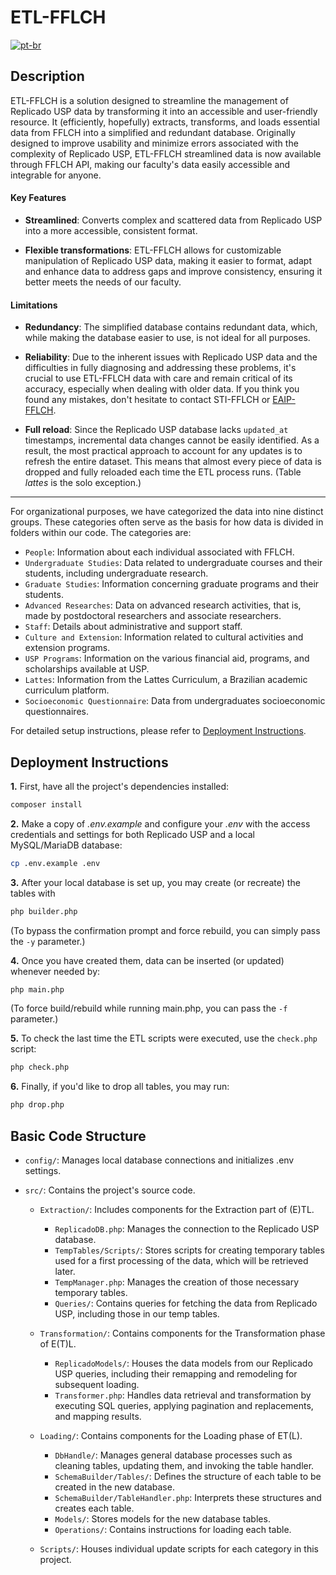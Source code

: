 # ETL-FFLCH

[![pt-br](https://img.shields.io/badge/lang-pt--br-green.svg)](https://github.com/fflch/etl/blob/master/README.md)

## Description

ETL-FFLCH is a solution designed to streamline the management of Replicado USP data by transforming it into an accessible and user-friendly resource. It (efficiently, hopefully) extracts, transforms, and loads essential data from FFLCH into a simplified and redundant database. Originally designed to improve usability and minimize errors associated with the complexity of Replicado USP, ETL-FFLCH streamlined data is now available through FFLCH API, making our faculty's data easily accessible and integrable for anyone.


#### Key Features

- **Streamlined**: Converts complex and scattered data from Replicado USP into a more accessible, consistent format.

- **Flexible transformations**: ETL-FFLCH allows for customizable manipulation of Replicado USP data, making it easier to format, adapt and enhance data to address gaps and improve consistency, ensuring it better meets the needs of our faculty.


#### Limitations

 - **Redundancy**: The simplified database contains redundant data, which, while making the database easier to use, is not ideal for all purposes.

 - **Reliability**: Due to the inherent issues with Replicado USP data and the difficulties in fully diagnosing and addressing these problems, it's crucial to use ETL-FFLCH data with care and remain critical of its accuracy, especially when dealing with older data. If you think you found any mistakes, don't hesitate to contact STI-FFLCH or [EAIP-FFLCH](eaipfflch@usp.br).
 
 - **Full reload**: Since the Replicado USP database lacks `updated_at` timestamps, incremental data changes cannot be easily identified. As a result, the most practical approach to account for any updates is to refresh the entire dataset. This means that almost every piece of data is dropped and fully reloaded each time the ETL process runs. (Table *lattes* is the solo exception.)

 
 -----


 For organizational purposes, we have categorized the data into nine distinct groups. These categories often serve as the basis for how data is divided in folders within our code. The categories are:

- `People`: Information about each individual associated with FFLCH.
- `Undergraduate Studies`: Data related to undergraduate courses and their students, including undergraduate research.
- `Graduate Studies`: Information concerning graduate programs and their students.
- `Advanced Researches`: Data on advanced research activities, that is, made by postdoctoral researchers and associate researchers.
- `Staff`: Details about administrative and support staff.
- `Culture and Extension`: Information related to cultural activities and extension programs.
- `USP Programs`: Information on the various financial aid, programs, and scholarships available at USP.
- `Lattes`: Information from the Lattes Curriculum, a Brazilian academic curriculum platform.
- `Socioeconomic Questionnaire`: Data from undergraduates socioeconomic questionnaires.


For detailed setup instructions, please refer to [Deployment Instructions](#deployment-instructions).


## Deployment Instructions

**1.** First, have all the project's dependencies installed:

```sh
composer install
```

**2.** Make a copy of *.env.example* and configure your *.env* with the access credentials and settings for both Replicado USP and a local MySQL/MariaDB database:

```sh
cp .env.example .env
```

**3.** After your local database is set up, you may create (or recreate) the tables with

```sh
php builder.php
```

(To bypass the confirmation prompt and force rebuild, you can simply pass the `-y` parameter.)

**4.** Once you have created them, data can be inserted (or updated) whenever needed by:

```sh
php main.php
```

(To force build/rebuild while running main.php, you can pass the `-f` parameter.)

**5.** To check the last time the ETL scripts were executed, use the `check.php` script:

```sh
php check.php
```

**6.** Finally, if you'd like to drop all tables, you may run:

```sh
php drop.php
```


## Basic Code Structure

- `config/`: Manages local database connections and initializes .env settings.
- `src/`: Contains the project's source code.
    
    - `Extraction/`: Includes components for the Extraction part of (E)TL.
        - `ReplicadoDB.php`: Manages the connection to the Replicado USP database.
        - `TempTables/Scripts/`: Stores scripts for creating temporary tables used for a first processing of the data, which will be retrieved later.
        - `TempManager.php`: Manages the creation of those necessary temporary tables.
        - `Queries/`: Contains queries for fetching the data from Replicado USP, including those in our temp tables.
    
    - `Transformation/`: Contains components for the Transformation phase of E(T)L.
        - `ReplicadoModels/`: Houses the data models from our Replicado USP queries, including their remapping and remodeling for subsequent loading.
        - `Transformer.php`: Handles data retrieval and transformation by executing SQL queries, applying pagination and replacements, and mapping results.

    - `Loading/`: Contains components for the Loading phase of ET(L).
        - `DbHandle/`: Manages general database processes such as cleaning tables, updating them, and invoking the table handler.
        - `SchemaBuilder/Tables/`: Defines the structure of each table to be created in the new database.
        - `SchemaBuilder/TableHandler.php`: Interprets these structures and creates each table.
        - `Models/`: Stores models for the new database tables.
        - `Operations/`: Contains instructions for loading each table.

    - `Scripts/`: Houses individual update scripts for each category in this project.